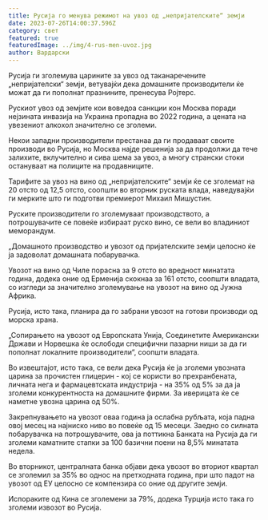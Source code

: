 ```yaml
---
title: Русија го менува режимот на увоз од „непријателските“ земји
date: 2023-07-26T14:00:37.596Z
category: свет
featured: true
featuredImage: ../img/4-rus-men-uvoz.jpg
author: Вардарски
---
```

Русија ги зголемува царините за увоз од таканаречените „непријателски“ земји, ветувајќи дека домашните производители ќе можат да ги пополнат празнините, пренесува Ројтерс.

Рускиот увоз од земјите кои воведоа санкции кон Москва поради нејзината инвазија на Украина пропадна во 2022 година, а цената на увезениот алкохол значително се зголеми.

Некои западни производители престанаа да ги продаваат своите производи во Русија, но Москва најде решенија за да продолжи да тече залихите, вклучително и сива шема за увоз, а многу странски стоки остануваат на полиците на продавниците.

Тарифите за увоз на вино од „непријателските“ земји ќе се зголемат на 20 отсто од 12,5 отсто, соопшти во вторник руската влада, наведувајќи ги мерките што ги подготви премиерот Михаил Мишустин.

Руските производители го зголемуваат производството, а потрошувачите се повеќе избираат руско вино, се вели во владиниот меморандум.

„Домашното производство и увозот од пријателските земји целосно ќе ја задоволат домашната побарувачка.

Увозот на вино од Чиле порасна за 9 отсто во вредност минатата година, додека оние од Ерменија скокнаа за 161 отсто, соопшти владата, со изгледи за значително зголемување на увозот на вино од Јужна Африка.

Русија, исто така, планира да го забрани увозот на готови производи од морска храна.

„Сопирањето на увозот од Европската Унија, Соединетите Американски Држави и Норвешка ќе ослободи специфични пазарни ниши за да ги пополнат локалните производители“, соопшти владата.

Во извештајот, исто така, се вели дека Русија ќе ја зголеми увозната царина за прочистен глицерин - кој се користи во прехранбената, личната нега и фармацевтската индустрија - на 35% од 5% за да ја зголеми конкурентноста на домашните фирми. За иверицата ќе се наметне увозна царина од 50%.

Закрепнувањето на увозот оваа година ја ослабна рубљата, која падна овој месец на најниско ниво во повеќе од 15 месеци. Заедно со силната побарувачка на потрошувачите, ова ја поттикна Банката на Русија да ги зголеми каматните стапки за 100 базични поени на 8,5% минатата недела.

Во вторникот, централната банка објави дека увозот во вториот квартал се зголемил за 35% во однос на претходната година, при што падот на увозот од ЕУ целосно се компензира со оние од другите земји.

Испораките од Кина се зголемени за 79%, додека Турција исто така го зголеми извозот во Русија.